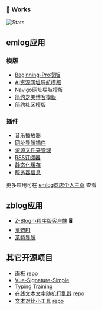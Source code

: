 ### 🔭 Works

![Stats](https://github-readme-stats.vercel.app/api?username=jaeheng&show_icons=true&theme=radical)  

## emlog应用

### 模版
- [Beginning-Pro模版](https://www.emlog.net/template/detail/1084)
- [AI资源网址导航模版](https://www.emlog.net/template/detail/1107)
- [Navigo网址导航模版](https://www.emlog.net/template/detail/1156)
- [简约之美博客模版](https://www.emlog.net/template/detail/1175)
- [简约社区模版](https://www.emlog.net/template/detail/1135)

### 插件
- [音乐播放器](https://www.emlog.net/plugin/detail/967)
- [网址导航插件](https://www.emlog.net/plugin/detail/614)
- [资源文件夹管理](https://www.emlog.net/plugin/detail/897)
- [RSS订阅器](https://www.emlog.net/plugin/detail/582)
- [静态化缓存](https://www.emlog.net/plugin/detail/579)
- [服务器信息](https://www.emlog.net/plugin/detail/584)

更多应用可在 [emlog商店个人主页](https://www.emlog.net/author/index/74) 查看

## zblog应用
- [Z-Blog小程序版客户端](https://github.com/jaeheng/zblogphp-wxa) 🖥
- [莱特F1](https://app.zblogcn.com/?id=24616)
- [莱特导航](https://app.zblogcn.com/?id=22780)

## 其它开源项目
- [画板](https://draw.phpat.com) [repo](https://github.com/jaeheng/drawing-board)
- [Vue-Signature-Simple](https://vss.phpat.com/)
- [Typing Training](http://tt.phpat.com)
- [在线文本文字随机打乱器](https://word.phpat.com/) [repo](https://github.com/jaeheng/word-upsets)
- [文本对比小工具](https://cp.phpat.com/) [repo]()
